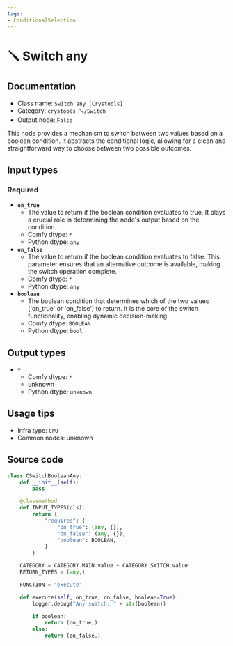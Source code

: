 ```yaml
---
tags:
- ConditionalSelection
---
```


# 🪛 Switch any
## Documentation
- Class name: `Switch any [Crystools]`
- Category: `crystools 🪛/Switch`
- Output node: `False`

This node provides a mechanism to switch between two values based on a boolean condition. It abstracts the conditional logic, allowing for a clean and straightforward way to choose between two possible outcomes.
## Input types
### Required
- **`on_true`**
    - The value to return if the boolean condition evaluates to true. It plays a crucial role in determining the node's output based on the condition.
    - Comfy dtype: `*`
    - Python dtype: `any`
- **`on_false`**
    - The value to return if the boolean condition evaluates to false. This parameter ensures that an alternative outcome is available, making the switch operation complete.
    - Comfy dtype: `*`
    - Python dtype: `any`
- **`boolean`**
    - The boolean condition that determines which of the two values ('on_true' or 'on_false') to return. It is the core of the switch functionality, enabling dynamic decision-making.
    - Comfy dtype: `BOOLEAN`
    - Python dtype: `bool`
## Output types
- **`*`**
    - Comfy dtype: `*`
    - unknown
    - Python dtype: `unknown`
## Usage tips
- Infra type: `CPU`
- Common nodes: unknown


## Source code
```python
class CSwitchBooleanAny:
    def __init__(self):
        pass

    @classmethod
    def INPUT_TYPES(cls):
        return {
            "required": {
                "on_true": (any, {}),
                "on_false": (any, {}),
                "boolean": BOOLEAN,
            }
        }

    CATEGORY = CATEGORY.MAIN.value + CATEGORY.SWITCH.value
    RETURN_TYPES = (any,)

    FUNCTION = "execute"

    def execute(self, on_true, on_false, boolean=True):
        logger.debug("Any switch: " + str(boolean))

        if boolean:
            return (on_true,)
        else:
            return (on_false,)

```
